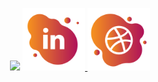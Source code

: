 <p align="center">
  <img src="https://capsule-render.vercel.app/api?type=venom&color=0:A42A57,100:E38F3E&fontColor=FFFFFF&height=250&section=header&text=Jack's%20GitHub&fontSize=90" />
  
  <a href="https://www.linkedin.com/in/jackkilburn/">
    <img height="100" src="/images/linkedin_bubble_icon.png" alt="LinkedIn Icon" />
  </a>
  
  <a href="https://www.linkedin.com/in/jackkilburn/">
    <img height="100" src="/images/website_bubble_icon.png" alt="Website Icon" />
  </a>
</p>
